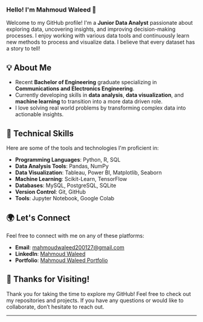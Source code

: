### Hello! I'm Mahmoud Waleed 👋

Welcome to my GitHub profile! I'm a **Junior Data Analyst** passionate about exploring data, uncovering insights, and improving decision-making processes. I enjoy working with various data tools and continuously learn new methods to process and visualize data. I believe that every dataset has a story to tell!

## 💡 About Me

- Recent **Bachelor of Engineering** graduate specializing in **Communications and Electronics Engineering**.
- Currently developing skills in **data analysis**, **data visualization**, and **machine learning** to transition into a more data driven role.
- I love solving real world problems by transforming complex data into actionable insights.

## 🔧 Technical Skills

Here are some of the tools and technologies I'm proficient in:

- **Programming Languages**: Python, R, SQL  
- **Data Analysis Tools**: Pandas, NumPy  
- **Data Visualization**: Tableau, Power BI, Matplotlib, Seaborn  
- **Machine Learning**: Scikit-Learn, TensorFlow  
- **Databases**: MySQL, PostgreSQL, SQLite  
- **Version Control**: Git, GitHub  
- **Tools**: Jupyter Notebook, Google Colab

## 🌍 Let's Connect

Feel free to connect with me on any of these platforms:
- **Email**: [mahmoudwaleed200127@gmail.com](mailto:mahmoudwaleed200127@gmail.com)
- **LinkedIn**: [Mahmoud Waleed](https://mahmoudwaleed.my.canva.site/mahmoud-waleed)
- **Portfolio**: [Mahmoud Waleed Portfolio](https://mahmoudwaleed.my.canva.site/mahmoud-waleed)

## 🙏 Thanks for Visiting!

Thank you for taking the time to explore my GitHub! Feel free to check out my repositories and projects. If you have any questions or would like to collaborate, don’t hesitate to reach out. 

---
